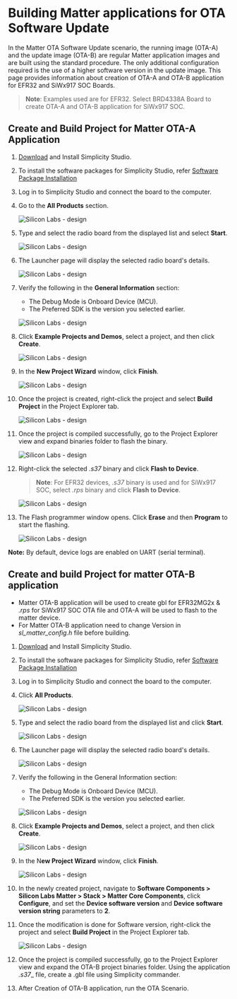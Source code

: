 # Building Matter applications for OTA Software Update

In the Matter OTA Software Update scenario, the running image (OTA-A) and the update image (OTA-B) are regular Matter application images and are built using the standard procedure. The only additional configuration required is the use of a higher software version in the update image. This page provides information about creation of OTA-A and OTA-B application for EFR32 and SiWx917 SOC Boards.

>**Note**: Examples used are for EFR32. Select BRD4338A Board to create OTA-A and OTA-B application for SiWx917 SOC.

## Create and Build Project for Matter OTA-A Application

1. [Download](https://www.silabs.com/developers/simplicity-studio) and Install Simplicity Studio.
  
2. To install the software packages for Simplicity Studio, refer  [Software Package Installation](/matter/{build-docspace-version}/matter-wifi-getting-started-example/software-installation#installation-of-software-packages)

3. Log in to Simplicity Studio and connect the board to the computer.

4. Go to the **All Products** section.
  
   ![Silicon Labs - design](images/all-products-selection.png)

5. Type and select the radio board from the displayed list and select **Start**.
  
   ![Silicon Labs - design](images/select-efx-board.png)

6. The Launcher page will display the selected radio board's details.
  
   ![Silicon Labs - design](images/overview-tab-efx32.png)

7. Verify the following in the **General Information** section:
   - The Debug Mode is Onboard Device (MCU).
   - The Preferred SDK is the version you selected earlier.
  
   ![Silicon Labs - design](images/create-project-verify-efx-general-information.png)

8. Click **Example Projects and Demos**, select a project, and then click **Create**.
  
   ![Silicon Labs - design](images/create-project-select-efx-example.png)

9. In the **New Project Wizard** window, click **Finish**.
  
   ![Silicon Labs - design](images/create-project-click-finish.png)

10. Once the project is created, right-click the project and select **Build Project** in the Project Explorer tab.
  
    ![Silicon Labs - design](images/project-created-efx32.png)

11. Once the project is compiled successfully, go to the Project Explorer view and expand binaries folder to flash the binary.
  
    ![Silicon Labs - design](images/select-binary-to-flash-efx32.png)

12. Right-click the selected *.s37* binary and click **Flash to Device**.

    >**Note**: For EFR32 devices, *.s37* binary is used and for SiWx917 SOC, select *.rps* binary and click **Flash to Device**.

    ![Silicon Labs - design](images/siwx917-soc-flashtodevice.png)

13. The Flash programmer window opens. Click **Erase** and then **Program** to start the flashing.
  
    ![Silicon Labs - design](images/flash-binary-to-efx32-device.png)

**Note:** By default, device logs are enabled on UART (serial terminal).

## Create and build Project for matter OTA-B application

- Matter OTA-B application will be used to create gbl for EFR32MG2x & *.rps* for SiWx917 SOC OTA file and OTA-A will be used to flash to the matter device.
- For Matter OTA-B application need to change Version in *sl_matter_config.h* file before building.

1. [Download](https://www.silabs.com/developers/simplicity-studio) and Install Simplicity Studio.
  
2. To install the software packages for Simplicity Studio, refer  [Software Package Installation](/matter/{build-docspace-version}/software-installation.md#installation-of-software-packages)

3. Log in to Simplicity Studio and connect the board to the computer.

4. Click **All Products**.
  
   ![Silicon Labs - design](images/all-products-selection.png)

5. Type and select the radio board from the displayed list and click **Start**.
  
   ![Silicon Labs - design](images/select-efx-board.png)

6. The Launcher page will display the selected radio board's details.
  
   ![Silicon Labs - design](images/overview-tab-efx32.png)

7. Verify the following in the General Information section:
   - The Debug Mode is Onboard Device (MCU).
   - The Preferred SDK is the version you selected earlier.
  
   ![Silicon Labs - design](images/create-project-verify-efx-general-information.png)

8. Click **Example Projects and Demos**, select a project, and then click **Create**.
  
   ![Silicon Labs - design](images/create-project-select-efx-example.png)

9. In the N**ew Project Wizard** window, click **Finish**.
  
   ![Silicon Labs - design](images/create-project-click-finish.png)

10. In the newly created project, navigate to **Software Components > Silicon Labs Matter > Stack > Matter Core Components**, click **Configure**, and set the **Device software version** and **Device software version string** parameters to **2**.  

11. Once the modification is done for Software version, right-click the project and select **Build Project** in the Project Explorer tab.
  
    ![Silicon Labs - design](images/project-created-efx32.png)

12. Once the project is compiled successfully, go to the Project Explorer view and expand the OTA-B project binaries folder. Using the application *.s37*_ file, create a .gbl file using Simplicity commander.

13. After Creation of OTA-B application, run the OTA Scenario.
